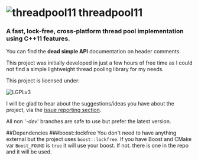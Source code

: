 ![threadpool11](https://raw2.github.com/metherealone/threadpool11/misc/img/logo.png)
threadpool11
==========

### A fast, lock-free, cross-platform thread pool implementation using C++11 features.

You can find the **dead simple API** documentation on header comments.

This project was initially developed in just a few hours of free time as I could not find a simple lightweight thread pooling library for my needs.

This project is licensed under:

![LGPLv3](https://raw2.github.com/metherealone/threadpool11/misc/img/lgplv3-147x51.png)

I will be glad to hear about the suggestions/ideas you have about the project, via the [issue reporting section](https://github.com/tghosgor/threadpool11/issues).

All non '_-dev_' branches are safe to use but prefer the latest version.

##Dependencies
###boost::lockfree
You don't need to have anything external but the project uses `boost::lockfree`. If you have Boost and CMake var `Boost_FOUND` is `true` it will use your boost. If not. there is one in the repo and it will be used.
